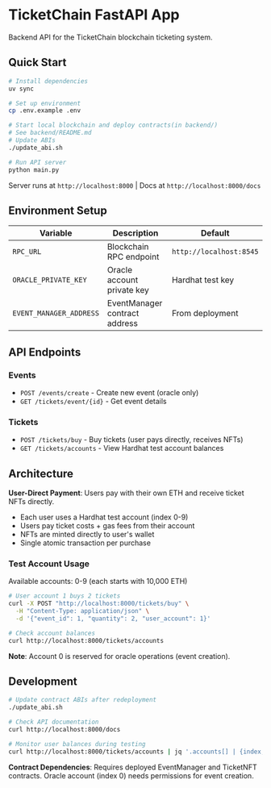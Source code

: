 # TicketChain FastAPI App

Backend API for the TicketChain blockchain ticketing system.

## Quick Start

```bash
# Install dependencies
uv sync

# Set up environment
cp .env.example .env

# Start local blockchain and deploy contracts(in backend/)
# See backend/README.md
# Update ABIs
./update_abi.sh

# Run API server
python main.py
```

Server runs at `http://localhost:8000` | Docs at `http://localhost:8000/docs`

## Environment Setup

| Variable                | Description                   | Default                 |
| ----------------------- | ----------------------------- | ----------------------- |
| `RPC_URL`               | Blockchain RPC endpoint       | `http://localhost:8545` |
| `ORACLE_PRIVATE_KEY`    | Oracle account private key    | Hardhat test key        |
| `EVENT_MANAGER_ADDRESS` | EventManager contract address | From deployment         |

## API Endpoints

### Events

- `POST /events/create` - Create new event (oracle only)
- `GET /tickets/event/{id}` - Get event details

### Tickets

- `POST /tickets/buy` - Buy tickets (user pays directly, receives NFTs)
- `GET /tickets/accounts` - View Hardhat test account balances

## Architecture

**User-Direct Payment**: Users pay with their own ETH and receive ticket NFTs directly.

- Each user uses a Hardhat test account (index 0-9)
- Users pay ticket costs + gas fees from their account
- NFTs are minted directly to user's wallet
- Single atomic transaction per purchase

### Test Account Usage

Available accounts: 0-9 (each starts with 10,000 ETH)

```bash
# User account 1 buys 2 tickets
curl -X POST "http://localhost:8000/tickets/buy" \
  -H "Content-Type: application/json" \
  -d '{"event_id": 1, "quantity": 2, "user_account": 1}'

# Check account balances
curl http://localhost:8000/tickets/accounts
```

**Note**: Account 0 is reserved for oracle operations (event creation).

## Development

```bash
# Update contract ABIs after redeployment
./update_abi.sh

# Check API documentation
curl http://localhost:8000/docs

# Monitor user balances during testing
curl http://localhost:8000/tickets/accounts | jq '.accounts[] | {index, balance_eth}'
```

**Contract Dependencies**: Requires deployed EventManager and TicketNFT contracts. Oracle account (index 0) needs permissions for event creation.
